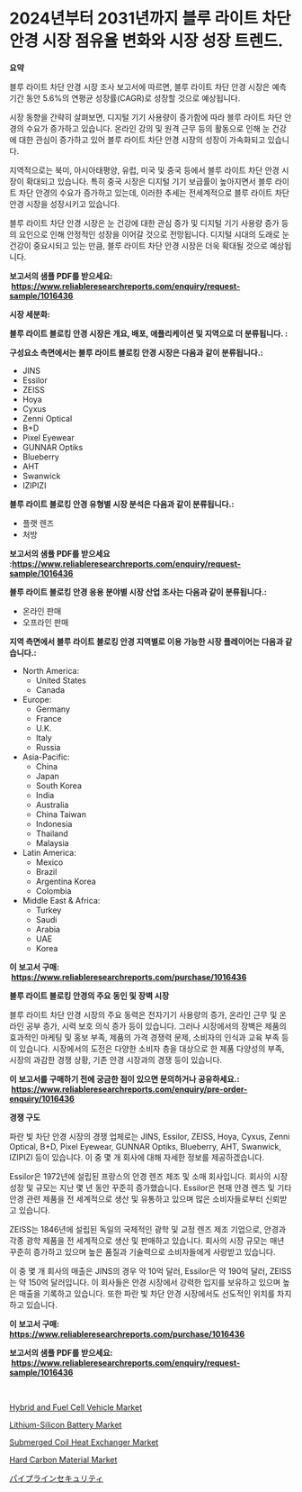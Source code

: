 <p><h1>2024년부터 2031년까지 블루 라이트 차단 안경 시장 점유율 변화와 시장 성장 트렌드.</h1></p><p><strong>요약</strong></p>
<p><p>블루 라이트 차단 안경 시장 조사 보고서에 따르면, 블루 라이트 차단 안경 시장은 예측 기간 동안 5.6%의 연평균 성장률(CAGR)로 성장할 것으로 예상됩니다. </p><p>시장 동향을 간략히 살펴보면, 디지털 기기 사용량이 증가함에 따라 블루 라이트 차단 안경의 수요가 증가하고 있습니다. 온라인 강의 및 원격 근무 등의 활동으로 인해 눈 건강에 대한 관심이 증가하고 있어 블루 라이트 차단 안경 시장의 성장이 가속화되고 있습니다.</p><p>지역적으로는 북미, 아시아태평양, 유럽, 미국 및 중국 등에서 블루 라이트 차단 안경 시장이 확대되고 있습니다. 특히 중국 시장은 디지털 기기 보급률이 높아지면서 블루 라이트 차단 안경의 수요가 증가하고 있는데, 이러한 추세는 전세계적으로 블루 라이트 차단 안경 시장을 성장시키고 있습니다.</p><p>블루 라이트 차단 안경 시장은 눈 건강에 대한 관심 증가 및 디지털 기기 사용량 증가 등의 요인으로 인해 안정적인 성장을 이어갈 것으로 전망됩니다. 디지털 시대의 도래로 눈 건강이 중요시되고 있는 만큼, 블루 라이트 차단 안경 시장은 더욱 확대될 것으로 예상됩니다.</p></p>
<p><strong>보고서의 샘플 PDF를 받으세요: &nbsp;<a href="https://www.reliableresearchreports.com/enquiry/request-sample/1016436">https://www.reliableresearchreports.com/enquiry/request-sample/1016436</a></strong></p>
<p><strong>시장 세분화:</strong></p>
<p><strong> 블루 라이트 블로킹 안경 시장은 개요, 배포, 애플리케이션 및 지역으로 더 분류됩니다. :</strong></p>
<p><strong>구성요소 측면에서는 블루 라이트 블로킹 안경 시장은 다음과 같이 분류됩니다.:</strong></p>
<p><ul><li>JINS</li><li>Essilor</li><li>ZEISS</li><li>Hoya</li><li>Cyxus</li><li>Zenni Optical</li><li>B+D</li><li>Pixel Eyewear</li><li>GUNNAR Optiks</li><li>Blueberry</li><li>AHT</li><li>Swanwick</li><li>IZIPIZI</li></ul></p>
<p><strong> 블루 라이트 블로킹 안경 유형별 시장 분석은 다음과 같이 분류됩니다.:</strong></p>
<p><ul><li>플랫 렌즈</li><li>처방</li></ul></p>
<p><strong>보고서의 샘플 PDF를 받으세요 :<a href="https://www.reliableresearchreports.com/enquiry/request-sample/1016436">https://www.reliableresearchreports.com/enquiry/request-sample/1016436</a></strong></p>
<p><strong> 블루 라이트 블로킹 안경 응용 분야별 시장 산업 조사는 다음과 같이 분류됩니다.:</strong></p>
<p><ul><li>온라인 판매</li><li>오프라인 판매</li></ul></p>
<p><strong>지역 측면에서 블루 라이트 블로킹 안경 지역별로 이용 가능한 시장 플레이어는 다음과 같습니다.:</strong></p>
<p><ul>
    <li>
        North America:
        <ul>
            <li>United States</li>
            <li>Canada</li>
        </ul>
    </li>
    <li>
        Europe:
        <ul>
            <li>Germany</li>
            <li>France</li>
            <li>U.K.</li>
            <li>Italy</li>
            <li>Russia</li>
        </ul>
    </li>
    <li>
        Asia-Pacific:
        <ul>
            <li>China</li>
            <li>Japan</li>
            <li>South Korea</li>
            <li>India</li>
            <li>Australia</li>
            <li>China Taiwan</li>
            <li>Indonesia</li>
            <li>Thailand</li>
            <li>Malaysia</li>
        </ul>
    </li>
    <li>
        Latin America:
        <ul>
            <li>Mexico</li>
            <li>Brazil</li>
            <li>Argentina Korea</li>
            <li>Colombia</li>
        </ul>
    </li>
    <li>
        Middle East & Africa:
        <ul>
            <li>Turkey</li>
            <li>Saudi</li>
            <li>Arabia</li>
            <li>UAE</li>
            <li>Korea</li>
        </ul>
    </li>
    </ul></p>
<p><strong>이 보고서 구매: &nbsp;<a href="https://www.reliableresearchreports.com/purchase/1016436">https://www.reliableresearchreports.com/purchase/1016436</a></strong></p>
<p><strong>블루 라이트 블로킹 안경의 주요 동인 및 장벽 시장</strong></p>
<p><p>블루 라이트 차단 안경 시장의 주요 동력은 전자기기 사용량의 증가, 온라인 근무 및 온라인 공부 증가, 시력 보호 의식 증가 등이 있습니다. 그러나 시장에서의 장벽은 제품의 효과적인 마케팅 및 홍보 부족, 제품의 가격 경쟁력 문제, 소비자의 인식과 교육 부족 등이 있습니다. 시장에서의 도전은 다양한 소비자 층을 대상으로 한 제품 다양성의 부족, 시장의 과감한 경쟁 상황, 기존 안경 시장과의 경쟁 등이 있습니다.</p></p>
<p><strong>이 보고서를 구매하기 전에 궁금한 점이 있으면 문의하거나 공유하세요.: &nbsp;<a href="https://www.reliableresearchreports.com/enquiry/pre-order-enquiry/1016436">https://www.reliableresearchreports.com/enquiry/pre-order-enquiry/1016436</a></strong></p>
<p><strong>경쟁 구도</strong></p>
<p><p>파란 빛 차단 안경 시장의 경쟁 업체로는 JINS, Essilor, ZEISS, Hoya, Cyxus, Zenni Optical, B+D, Pixel Eyewear, GUNNAR Optiks, Blueberry, AHT, Swanwick, IZIPIZI 등이 있습니다. 이 중 몇 개 회사에 대해 자세한 정보를 제공하겠습니다.</p><p>Essilor은 1972년에 설립된 프랑스의 안경 렌즈 제조 및 소매 회사입니다. 회사의 시장 성장 및 규모는 지난 몇 년 동안 꾸준히 증가했습니다. Essilor은 현재 안경 렌즈 및 기타 안경 관련 제품을 전 세계적으로 생산 및 유통하고 있으며 많은 소비자들로부터 신뢰받고 있습니다.</p><p>ZEISS는 1846년에 설립된 독일의 국제적인 광학 및 교정 렌즈 제조 기업으로, 안경과 각종 광학 제품을 전 세계적으로 생산 및 판매하고 있습니다. 회사의 시장 규모는 매년 꾸준히 증가하고 있으며 높은 품질과 기술력으로 소비자들에게 사랑받고 있습니다.</p><p>이 중 몇 개 회사의 매출은 JINS의 경우 약 10억 달러, Essilor은 약 190억 달러, ZEISS는 약 150억 달러입니다. 이 회사들은 안경 시장에서 강력한 입지를 보유하고 있으며 높은 매출을 기록하고 있습니다. 또한 파란 빛 차단 안경 시장에서도 선도적인 위치를 차지하고 있습니다.</p></p>
<p><strong>이 보고서 구매: &nbsp; <a href="https://www.reliableresearchreports.com/purchase/1016436">https://www.reliableresearchreports.com/purchase/1016436</a></strong></p>
<p><strong>보고서의 샘플 PDF를 받으세요: &nbsp;<a href="https://www.reliableresearchreports.com/enquiry/request-sample/1016436">https://www.reliableresearchreports.com/enquiry/request-sample/1016436</a></strong><strong></strong></p>
<p>&nbsp;</p>
<p><p><a href="https://issuu.com/reportprime-2/docs/hybrid-and-fuel-cell-vehicle-market-size-2030.pptx">Hybrid and Fuel Cell Vehicle Market</a></p><p><a href="https://github.com/eeaveuhhh/Market-Research-Report-List-2/blob/main/lithium-silicon-battery-market.md">Lithium-Silicon Battery Market</a></p><p><a href="https://view.publitas.com/reportprime-1/insights-into-submerged-coil-heat-exchanger-market-size-analysing-market-share-trends-and-growth-from-2024-to-2031/">Submerged Coil Heat Exchanger Market</a></p><p><a href="https://github.com/khayangel/Market-Research-Report-List-2/blob/main/hard-carbon-material-market.md">Hard Carbon Material Market</a></p><p><a href="https://github.com/qwpelcjko9242629/Market-Research-Report-List-1/blob/main/253434416794.md">パイプラインセキュリティ</a></p></p>